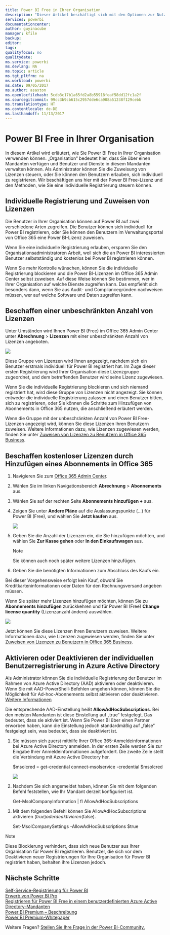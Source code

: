 ```yaml
---
title: Power BI Free in Ihrer Organisation
description: "Dieser Artikel beschäftigt sich mit den Optionen zur Nutzung von Power BI Free aus Sicht einer Organisation. Administratoren für Mandanten erfahren, wie sie Registrierungen für die Free-Version verwalten."
services: powerbi
documentationcenter: 
author: guyinacube
manager: kfile
backup: 
editor: 
tags: 
qualityfocus: no
qualitydate: 
ms.service: powerbi
ms.devlang: NA
ms.topic: article
ms.tgt_pltfrm: na
ms.workload: powerbi
ms.date: 09/05/2017
ms.author: asaxton
ms.openlocfilehash: 5cdb3c17b1a65fd2a8b55918feaf58dd12fc1a2f
ms.sourcegitcommit: 99cc3b9cb615c2957dde6ca908a51238f129cebb
ms.translationtype: HT
ms.contentlocale: de-DE
ms.lasthandoff: 11/13/2017
---
```

# <a name="power-bi-free-in-your-organization"></a>Power BI Free in Ihrer Organisation
In diesem Artikel wird erläutert, wie Sie Power BI Free in Ihrer Organisation verwenden können. „Organisation“ bedeutet hier, dass Sie über einen Mandanten verfügen und Benutzer und Dienste in diesem Mandanten verwalten können. Als Administrator können Sie die Zuweisung von Lizenzen steuern, oder Sie können den Benutzern erlauben, sich individuell zu registrieren. Wir beschäftigen uns hier mit der Power BI Free-Lizenz und den Methoden, wie Sie eine individuelle Registrierung steuern können.

## <a name="individual-sign-up-versus-license-assignment"></a>Individuelle Registrierung und Zuweisen von Lizenzen
Die Benutzer in Ihrer Organisation können auf Power BI auf zwei verschiedene Arten zugreifen. Die Benutzer können sich individuell für Power BI registrieren, oder Sie können den Benutzern im Verwaltungsportal von Office 365 eine Power BI-Lizenz zuweisen.

Wenn Sie eine individuelle Registrierung erlauben, ersparen Sie den Organisationsadministratoren Arbeit, weil sich die an Power BI interessierten Benutzer selbstständig und kostenlos bei Power BI registrieren können.

Wenn Sie mehr Kontrolle wünschen, können Sie die individuelle Registrierung blockieren und die Power BI-Lizenzen im Office 365 Admin Center selbst zuweisen. Auf diese Weise können Sie bestimmen, wer in Ihrer Organisation auf welche Dienste zugreifen kann. Das empfiehlt sich besonders dann, wenn Sie aus Audit- und Compliancegründen nachweisen müssen, wer auf welche Software und Daten zugreifen kann.

## <a name="how-to-get-the-unlimited-license-block"></a>Beschaffen einer unbeschränkten Anzahl von Lizenzen
Unter Umständen wird Ihnen Power BI (Free) im Office 365 Admin Center unter **Abrechnung** > **Lizenzen** mit einer unbeschränkten Anzahl von Lizenzen angeboten.

![](media/service-admin-service-free-in-your-organization/unlimited-licenses.png)

Diese Gruppe von Lizenzen wird Ihnen angezeigt, nachdem sich ein Benutzer erstmals individuell für Power BI registriert hat. Im Zuge dieser ersten Registrierung wird Ihrer Organisation diese Lizenzgruppe zugeordnet, und dem betreffenden Benutzer wird seine Lizenz zugewiesen.

Wenn Sie die individuelle Registrierung blockieren und sich niemand registriert hat, wird diese Gruppe von Lizenzen nicht angezeigt. Sie können entweder die individuelle Registrierung zulassen und einen Benutzer bitten, sich zu registrieren, oder Sie können die Schritte zum Hinzufügen von Abonnements in Office 365 nutzen, die anschließend erläutert werden.

Wenn die Gruppe mit der unbeschränkten Anzahl von Power BI Free-Lizenzen angezeigt wird, können Sie diese Lizenzen Ihren Benutzern zuweisen. Weitere Informationen dazu, wie Lizenzen zugewiesen werden, finden Sie unter [Zuweisen von Lizenzen zu Benutzern in Office 365 Business](https://support.office.com/article/Assign-or-unassign-licenses-for-Office-365-for-business-997596b5-4173-4627-b915-36abac6786dc).

## <a name="getting-free-licenses-via-add-subscription-within-office-365"></a>Beschaffen kostenloser Lizenzen durch Hinzufügen eines Abonnements in Office 365
1. Navigieren Sie zum [Office 365 Admin Center](https://portal.office.com/admin/default.aspx).
2. Wählen Sie im linken Navigationsbereich **Abrechnung** > **Abonnements** aus.
3. Wählen Sie auf der rechten Seite **Abonnements hinzufügen +** aus.
4. Zeigen Sie unter **Andere Pläne** auf die Auslassungspunkte (...) für Power BI (Free), und wählen Sie **Jetzt kaufen** aus.
   
    ![](media/service-admin-service-free-in-your-organization/buy-powerbi-free.png)
5. Geben Sie die Anzahl der Lizenzen ein, die Sie hinzufügen möchten, und wählen Sie **Zur Kasse gehen** oder **In den Einkaufswagen** aus.
   
   > [!NOTE]
   > Sie können auch noch später weitere Lizenzen hinzufügen.
   > 
   > 
6. Geben Sie die benötigten Informationen zum Abschluss des Kaufs ein.

Bei dieser Vorgehensweise erfolgt kein Kauf, obwohl Sie Kreditkarteninformationen oder Daten für den Rechnungsversand angeben müssen.

Wenn Sie später mehr Lizenzen hinzufügen möchten, können Sie zu **Abonnements hinzufügen** zurückkehren und für Power BI (Free) **Change license quantity** (Lizenzanzahl ändern) auswählen.

![](media/service-admin-service-free-in-your-organization/change-license-quantity.png)

Jetzt können Sie diese Lizenzen Ihren Benutzern zuweisen. Weitere Informationen dazu, wie Lizenzen zugewiesen werden, finden Sie unter [Zuweisen von Lizenzen zu Benutzern in Office 365 Business](https://support.office.com/article/Assign-or-unassign-licenses-for-Office-365-for-business-997596b5-4173-4627-b915-36abac6786dc).

## <a name="enable-or-disable-individual-user-sign-up-in-azure-active-directory"></a>Aktivieren oder Deaktivieren der individuellen Benutzerregistrierung in Azure Active Directory
Als Administrator können Sie die individuelle Registrierung der Benutzer im Rahmen von Azure Active Directory (AAD) aktivieren oder deaktivieren. Wenn Sie mit AAD-PowerShell-Befehlen umgehen können, können Sie die Möglichkeit für Ad-hoc-Abonnements selbst aktivieren oder deaktivieren. [Weitere Informationen](https://technet.microsoft.com/library/jj151815.aspx)

Die entsprechende AAD-Einstellung heißt **AllowAdHocSubscriptions**. Bei den meisten Mandanten ist diese Einstellung auf „true“ festgelegt. Das bedeutet, dass sie aktiviert ist. Wenn Sie Power BI über einen Partner erworben haben, kann die Einstellung jedoch standardmäßig auf „false“ festgelegt sein, was bedeutet, dass sie deaktiviert ist.

1. Sie müssen sich zuerst mithilfe Ihrer Office 365-Anmeldeinformationen bei Azure Active Directory anmelden. In der ersten Zeile werden Sie zur Eingabe Ihrer Anmeldeinformationen aufgefordert. Die zweite Zeile stellt die Verbindung mit Azure Active Directory her.
   
     $msolcred = get-credential   connect-msolservice -credential $msolcred
   
   ![](media/service-admin-service-free-in-your-organization/aad-signin.png)
2. Nachdem Sie sich angemeldet haben, können Sie mit dem folgenden Befehl feststellen, wie Ihr Mandant derzeit konfiguriert ist.
   
     Get-MsolCompanyInformation | fl AllowAdHocSubscriptions
3. Mit dem folgenden Befehl können Sie AllowAdHocSubscriptions aktivieren ($true) oder deaktivieren ($false).
   
     Set-MsolCompanySettings -AllowAdHocSubscriptions $true

> [!NOTE]
> Diese Blockierung verhindert, dass sich neue Benutzer aus Ihrer Organisation für Power BI registrieren. Benutzer, die sich vor dem Deaktivieren neuer Registrierungen für Ihre Organisation für Power BI registriert haben, behalten ihre Lizenzen jedoch.
> 
> 

## <a name="next-steps"></a>Nächste Schritte
[Self-Service-Registrierung für Power BI](service-self-service-signup-for-power-bi.md)  
[Erwerb von Power BI Pro](service-admin-purchasing-power-bi-pro.md)  
[Registrieren für Power BI Free in einem benutzerdefinierten Azure Active Directory-Mandanten](developer/create-an-azure-active-directory-tenant.md)  
[Power BI Premium – Beschreibung](service-premium.md)  
[Power BI Premium-Whitepaper](https://aka.ms/pbipremiumwhitepaper)  

Weitere Fragen? [Stellen Sie Ihre Frage in der Power BI-Community.](http://community.powerbi.com/)

